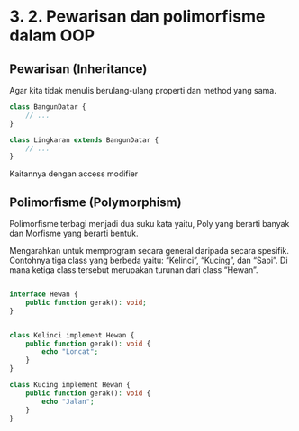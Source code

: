 # 3. 2. Pewarisan dan polimorfisme dalam OOP

## Pewarisan (Inheritance)

Agar kita tidak menulis berulang-ulang properti dan method yang sama.

```php
class BangunDatar {
    // ...
}

class Lingkaran extends BangunDatar {
    // ...
}

```
Kaitannya dengan access modifier

## Polimorfisme (Polymorphism)

Polimorfisme terbagi menjadi dua suku kata yaitu, Poly yang berarti banyak dan Morfisme yang berarti bentuk.

Mengarahkan untuk memprogram secara general daripada secara spesifik. Contohnya tiga class yang berbeda yaitu: “Kelinci”, “Kucing”, dan “Sapi”. Di mana ketiga class tersebut merupakan turunan dari class “Hewan”.

```php

interface Hewan {
    public function gerak(): void;
}

```

```php

class Kelinci implement Hewan {
    public function gerak(): void {
        echo "Loncat";
    }
}

class Kucing implement Hewan {
    public function gerak(): void {
        echo "Jalan";
    }
}

```

